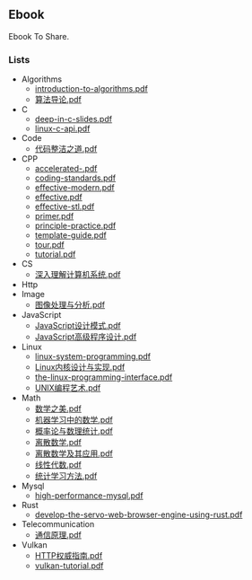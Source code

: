 ## Ebook

Ebook To Share.

### Lists

- Algorithms
    - [introduction-to-algorithms.pdf](./ebooks/Algorithms/introduction-to-algorithms.pdf)
    - [算法导论.pdf](./ebooks/Algorithms/算法导论.pdf)
- C
    - [deep-in-c-slides.pdf](./ebooks/C/deep-in-c-slides.pdf)
    - [linux-c-api.pdf](./ebooks/C/linux-c-api.pdf)
- Code
    - [代码整洁之道.pdf](./ebooks/Code/代码整洁之道.pdf)
- CPP
    - [accelerated-.pdf](./ebooks/CPP/accelerated-.pdf)
    - [coding-standards.pdf](./ebooks/CPP/coding-standards.pdf)
    - [effective-modern.pdf](./ebooks/CPP/effective-modern.pdf)
    - [effective.pdf](./ebooks/CPP/effective.pdf)
    - [effective-stl.pdf](./ebooks/CPP/effective-stl.pdf)
    - [primer.pdf](./ebooks/CPP/primer.pdf)
    - [principle-practice.pdf](./ebooks/CPP/principle-practice.pdf)
    - [template-guide.pdf](./ebooks/CPP/template-guide.pdf)
    - [tour.pdf](./ebooks/CPP/tour.pdf)
    - [tutorial.pdf](./ebooks/CPP/tutorial.pdf)
- CS
    - [深入理解计算机系统.pdf](./ebooks/CS/深入理解计算机系统.pdf)
- Http
- Image
    - [图像处理与分析.pdf](./ebooks/Image/图像处理与分析.pdf)
- JavaScript
    - [JavaScript设计模式.pdf](./ebooks/JavaScript/JavaScript设计模式.pdf)
    - [JavaScript高级程序设计.pdf](./ebooks/JavaScript/JavaScript高级程序设计.pdf)
- Linux
    - [linux-system-programming.pdf](./ebooks/Linux/linux-system-programming.pdf)
    - [Linux内核设计与实现.pdf](./ebooks/Linux/Linux内核设计与实现.pdf)
    - [the-linux-programming-interface.pdf](./ebooks/Linux/the-linux-programming-interface.pdf)
    - [UNIX编程艺术.pdf](./ebooks/Linux/UNIX编程艺术.pdf)
- Math
    - [数学之美.pdf](./ebooks/Math/数学之美.pdf)
    - [机器学习中的数学.pdf](./ebooks/Math/机器学习中的数学.pdf)
    - [概率论与数理统计.pdf](./ebooks/Math/概率论与数理统计.pdf)
    - [离散数学.pdf](./ebooks/Math/离散数学.pdf)
    - [离散数学及其应用.pdf](./ebooks/Math/离散数学及其应用.pdf)
    - [线性代数.pdf](./ebooks/Math/线性代数.pdf)
    - [统计学习方法.pdf](./ebooks/Math/统计学习方法.pdf)
- Mysql
    - [high-performance-mysql.pdf](./ebooks/Mysql/high-performance-mysql.pdf)
- Rust
    - [develop-the-servo-web-browser-engine-using-rust.pdf](./ebooks/Rust/develop-the-servo-web-browser-engine-using-rust.pdf)
- Telecommunication
    - [通信原理.pdf](./ebooks/Telecommunication/通信原理.pdf)
- Vulkan
    - [HTTP权威指南.pdf](./ebooks/Vulkan/HTTP权威指南.pdf)
    - [vulkan-tutorial.pdf](./ebooks/Vulkan/vulkan-tutorial.pdf)
